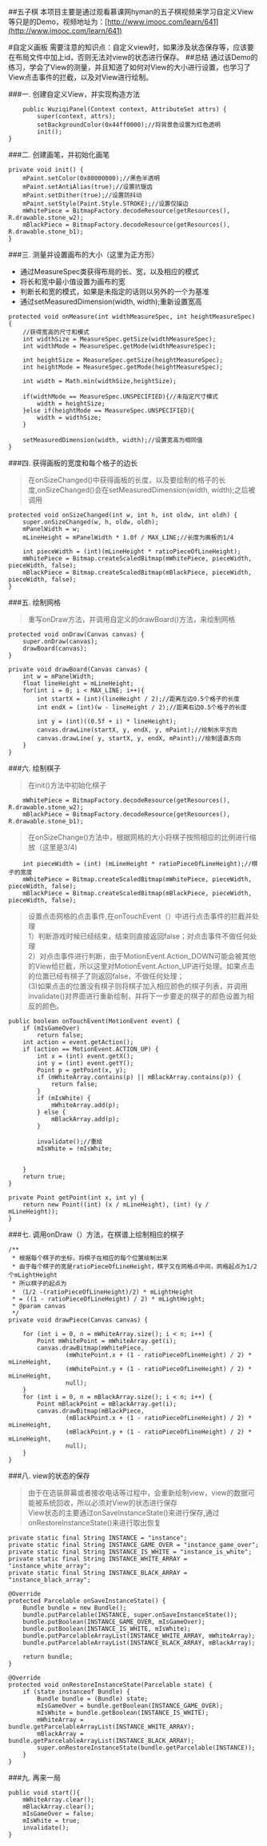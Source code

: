 ##五子棋
本项目主要是通过观看慕课网hyman的五子棋视频来学习自定义View等只是的Demo，视频地址为：[http://www.imooc.com/learn/641](http://www.imooc.com/learn/641)

#自定义画板
需要注意的知识点：自定义view时，如果涉及状态保存等，应该要在布局文件中加上id，否则无法对view的状态进行保存。
##总结
通过该Demo的练习，学会了View的测量，并且知道了如何对View的大小进行设置，也学习了View点击事件的拦截，以及对View进行绘制。

###一. 创建自定义View，并实现构造方法

        public WuziqiPanel(Context context, AttributeSet attrs) {
       		super(context, attrs);
        	setBackgroundColor(0x44ff0000);//将背景色设置为红色透明
        	init();
    }

###二. 创建画笔，并初始化画笔

    private void init() {
        mPaint.setColor(0x88000000);//黑色半透明
        mPaint.setAntiAlias(true);//设置抗锯齿
        mPaint.setDither(true);//设置防抖动
        mPaint.setStyle(Paint.Style.STROKE);//设置仅描边
        mWhitePiece = BitmapFactory.decodeResource(getResources(), R.drawable.stone_w2);
        mBlackPiece = BitmapFactory.decodeResource(getResources(), R.drawable.stone_b1);
	}
###三. 测量并设置画布的大小（这里为正方形）
* 通过MeasureSpec类获得布局的长、宽，以及相应的模式
* 将长和宽中最小值设置为画布的宽
* 判断长和宽的模式，如果是未指定的话则以另外的一个为基准
* 通过setMeasuredDimension(width, width);重新设置宽高
>

    protected void onMeasure(int widthMeasureSpec, int heightMeasureSpec) {
        //获得宽高的尺寸和模式
        int widthSize = MeasureSpec.getSize(widthMeasureSpec);
        int widthMode = MeasureSpec.getMode(widthMeasureSpec);

        int heightSize = MeasureSpec.getSize(heightMeasureSpec);
        int heightMode = MeasureSpec.getMode(heightMeasureSpec);

        int width = Math.min(widthSize,heightSize);

        if(widthMode == MeasureSpec.UNSPECIFIED){//未指定尺寸模式
            width = heightSize;
        }else if(heightMode == MeasureSpec.UNSPECIFIED){
            width = widthSize;
        }

        setMeasuredDimension(width, width);//设置宽高为相同值
    }

###四. 获得画板的宽度和每个格子的边长
> 在onSizeChanged()中获得画板的长度，以及要绘制的格子的长度,onSizeChanged()会在setMeasuredDimension(width, width);之后被调用

    protected void onSizeChanged(int w, int h, int oldw, int oldh) {
        super.onSizeChanged(w, h, oldw, oldh);
        mPanelWidth = w;
        mLineHeight = mPanelWidth * 1.0f / MAX_LINE;//长度为画板的1/4

        int pieceWidth = (int)(mLineHeight * ratioPieceOfLineHeight);
        mWhitePiece = Bitmap.createScaledBitmap(mWhitePiece, pieceWidth, pieceWidth, false);
        mBlackPiece = Bitmap.createScaledBitmap(mBlackPiece, pieceWidth, pieceWidth, false);
    }

###五. 绘制网格
>重写onDraw方法，并调用自定义的drawBoard()方法，来绘制网格

    protected void onDraw(Canvas canvas) {
        super.onDraw(canvas);
        drawBoard(canvas);
    }
>

    private void drawBoard(Canvas canvas) {
        int w = mPanelWidth;
        float lineHeight = mLineHeight;
        for(int i = 0; i < MAX_LINE; i++){
            int startX = (int)(lineHeight / 2);//距离左边0.5个格子的长度
            int endX = (int)(w - lineHeight / 2);//距离右边0.5个格子的长度

            int y = (int)((0.5f + i) * lineHeight);
            canvas.drawLine(startX, y, endX, y, mPaint);//绘制水平方向
            canvas.drawLine( y, startX, y, endX, mPaint);//绘制竖直方向
        }
    }

###六. 绘制棋子
>在init()方法中初始化棋子<br>

        mWhitePiece = BitmapFactory.decodeResource(getResources(), R.drawable.stone_w2);
        mBlackPiece = BitmapFactory.decodeResource(getResources(), R.drawable.stone_b1);

>在onSizeChange()方法中，根据网格的大小将棋子按照相应的比例进行缩放（这里是3/4)<br>

        int pieceWidth = (int) (mLineHeight * ratioPieceOfLineHeight);//棋子的宽度
        mWhitePiece = Bitmap.createScaledBitmap(mWhitePiece, pieceWidth, pieceWidth, false);
        mBlackPiece = Bitmap.createScaledBitmap(mBlackPiece, pieceWidth, pieceWidth, false);
>设置点击网格的点击事件,在onTouchEvent（）中进行点击事件的拦截并处理<br>
>1）判断游戏时候已经结束，结束则直接返回false；对点击事件不做任何处理<br>
>2）对点击事件进行判断，由于MotionEvent.Action_DOWN可能会被其他的View给拦截，所以这里对MotionEvent.Action_UP进行处理。如果点击的位置已经有棋子了则返回false，不做任何处理；<br>
>(3)如果点击的位置没有棋子则将棋子加入相应颜色的棋子列表，并调用invalidate()对界面进行重新绘制，并将下一步要走的棋子的颜色设置为相反的颜色。




	public boolean onTouchEvent(MotionEvent event) {
        if (mIsGameOver)
            return false;
        int action = event.getAction();
        if (action == MotionEvent.ACTION_UP) {
            int x = (int) event.getX();
            int y = (int) event.getY();
            Point p = getPoint(x, y);
            if (mWhiteArray.contains(p) || mBlackArray.contains(p)) {
                return false;
            }
            if (mIsWhite) {
                mWhiteArray.add(p);
            } else {
                mBlackArray.add(p);
            }

            invalidate();//重绘
            mIsWhite = !mIsWhite;


        }
        return true;
    }

    private Point getPoint(int x, int y) {
        return new Point((int) (x / mLineHeight), (int) (y / mLineHeight));
    }

###七. 调用onDraw（）方法，在棋谱上绘制相应的棋子

    /**
     * 根据每个棋子的坐标，将棋子在相应的每个位置绘制出来
     * 由于每个棋子的宽是ratioPieceOfLineHeight，棋子又在网格点中间，网格起点为1/2个mLightHeight
     * 所以棋子的起点为
     * （1/2 -(ratioPieceOfLineHeight)/2) * mLightHeight
     * = ((1 - ratioPieceOfLineHeight) / 2) * mLightHeight;
     * @param canvas
     */
    private void drawPiece(Canvas canvas) {
        
        for (int i = 0, n = mWhiteArray.size(); i < n; i++) {
            Point mWhitePoint = mWhiteArray.get(i);
            canvas.drawBitmap(mWhitePiece,
                    (mWhitePoint.x + (1 - ratioPieceOfLineHeight) / 2) * mLineHeight,
                    (mWhitePoint.y + (1 - ratioPieceOfLineHeight) / 2) * mLineHeight,
                    null);
        }
        for (int i = 0, n = mBlackArray.size(); i < n; i++) {
            Point mBlackPoint = mBlackArray.get(i);
            canvas.drawBitmap(mBlackPiece,
                    (mBlackPoint.x + (1 - ratioPieceOfLineHeight) / 2) * mLineHeight,
                    (mBlackPoint.y + (1 - ratioPieceOfLineHeight) / 2) * mLineHeight,
                    null);
        }
    }

###八. view的状态的保存
>由于在选装屏幕或者接收电话等过程中，会重新绘制view，view的数据可能被系统回收，所以必须对View的状态进行保存<br>
>View状态的主要通过onSaveInstanceState()来进行保存,通过onRestoreInstanceState()来进行取出恢复

    private static final String INSTANCE = "instance";
    private static final String INSTANCE_GAME_OVER = "instance_game_over";
    private static final String INSTANCE_IS_WHITE = "instance_is_white";
    private static final String INSTANCE_WHITE_ARRAY = "instance_white_array";
    private static final String INSTANCE_BLACK_ARRAY = "instance_black_array";

    @Override
    protected Parcelable onSaveInstanceState() {
        Bundle bundle = new Bundle();
        bundle.putParcelable(INSTANCE, super.onSaveInstanceState());
        bundle.putBoolean(INSTANCE_GAME_OVER, mIsGameOver);
        bundle.putBoolean(INSTANCE_IS_WHITE, mIsWhite);
        bundle.putParcelableArrayList(INSTANCE_WHITE_ARRAY, mWhiteArray);
        bundle.putParcelableArrayList(INSTANCE_BLACK_ARRAY, mBlackArray);

        return bundle;
    }

    @Override
    protected void onRestoreInstanceState(Parcelable state) {
        if (state instanceof Bundle) {
            Bundle bundle = (Bundle) state;
            mIsGameOver = bundle.getBoolean(INSTANCE_GAME_OVER);
            mIsWhite = bundle.getBoolean(INSTANCE_IS_WHITE);
            mWhiteArray = bundle.getParcelableArrayList(INSTANCE_WHITE_ARRAY);
            mBlackArray = bundle.getParcelableArrayList(INSTANCE_BLACK_ARRAY);
            super.onRestoreInstanceState(bundle.getParcelable(INSTANCE));
        }
    }

###九. 再来一局

    public void start(){
        mWhiteArray.clear();
        mBlackArray.clear();
        mIsGameOver = false;
        mIsWhite = true;
        invalidate();
    }
